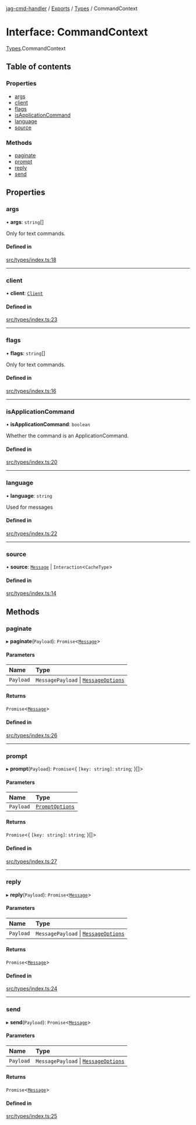 [jag-cmd-handler](../README.md) / [Exports](../modules.md) / [Types](../modules/Types.md) / CommandContext

# Interface: CommandContext

[Types](../modules/Types.md).CommandContext

## Table of contents

### Properties

- [args](Types.CommandContext.md#args)
- [client](Types.CommandContext.md#client)
- [flags](Types.CommandContext.md#flags)
- [isApplicationCommand](Types.CommandContext.md#isapplicationcommand)
- [language](Types.CommandContext.md#language)
- [source](Types.CommandContext.md#source)

### Methods

- [paginate](Types.CommandContext.md#paginate)
- [prompt](Types.CommandContext.md#prompt)
- [reply](Types.CommandContext.md#reply)
- [send](Types.CommandContext.md#send)

## Properties

### args

• **args**: `string`[]

Only for text commands.

#### Defined in

[src/types/index.ts:18](https://github.com/JAGUARAVI/JagCmdHandler/blob/bd4ae4b/src/types/index.ts#L18)

___

### client

• **client**: [`Client`](../classes/Client.md)

#### Defined in

[src/types/index.ts:23](https://github.com/JAGUARAVI/JagCmdHandler/blob/bd4ae4b/src/types/index.ts#L23)

___

### flags

• **flags**: `string`[]

Only for text commands.

#### Defined in

[src/types/index.ts:16](https://github.com/JAGUARAVI/JagCmdHandler/blob/bd4ae4b/src/types/index.ts#L16)

___

### isApplicationCommand

• **isApplicationCommand**: `boolean`

Whether the command is an ApplicationCommand.

#### Defined in

[src/types/index.ts:20](https://github.com/JAGUARAVI/JagCmdHandler/blob/bd4ae4b/src/types/index.ts#L20)

___

### language

• **language**: `string`

Used for messages

#### Defined in

[src/types/index.ts:22](https://github.com/JAGUARAVI/JagCmdHandler/blob/bd4ae4b/src/types/index.ts#L22)

___

### source

• **source**: [`Message`](Types.Message.md) \| `Interaction`<`CacheType`\>

#### Defined in

[src/types/index.ts:14](https://github.com/JAGUARAVI/JagCmdHandler/blob/bd4ae4b/src/types/index.ts#L14)

## Methods

### paginate

▸ **paginate**(`Payload`): `Promise`<[`Message`](Types.Message.md)\>

#### Parameters

| Name | Type |
| :------ | :------ |
| `Payload` | `MessagePayload` \| [`MessageOptions`](Types.MessageOptions.md) |

#### Returns

`Promise`<[`Message`](Types.Message.md)\>

#### Defined in

[src/types/index.ts:26](https://github.com/JAGUARAVI/JagCmdHandler/blob/bd4ae4b/src/types/index.ts#L26)

___

### prompt

▸ **prompt**(`Payload`): `Promise`<{ `[key: string]`: `string`;  }[]\>

#### Parameters

| Name | Type |
| :------ | :------ |
| `Payload` | [`PromptOptions`](Types.PromptOptions.md) |

#### Returns

`Promise`<{ `[key: string]`: `string`;  }[]\>

#### Defined in

[src/types/index.ts:27](https://github.com/JAGUARAVI/JagCmdHandler/blob/bd4ae4b/src/types/index.ts#L27)

___

### reply

▸ **reply**(`Payload`): `Promise`<[`Message`](Types.Message.md)\>

#### Parameters

| Name | Type |
| :------ | :------ |
| `Payload` | `MessagePayload` \| [`MessageOptions`](Types.MessageOptions.md) |

#### Returns

`Promise`<[`Message`](Types.Message.md)\>

#### Defined in

[src/types/index.ts:24](https://github.com/JAGUARAVI/JagCmdHandler/blob/bd4ae4b/src/types/index.ts#L24)

___

### send

▸ **send**(`Payload`): `Promise`<[`Message`](Types.Message.md)\>

#### Parameters

| Name | Type |
| :------ | :------ |
| `Payload` | `MessagePayload` \| [`MessageOptions`](Types.MessageOptions.md) |

#### Returns

`Promise`<[`Message`](Types.Message.md)\>

#### Defined in

[src/types/index.ts:25](https://github.com/JAGUARAVI/JagCmdHandler/blob/bd4ae4b/src/types/index.ts#L25)
